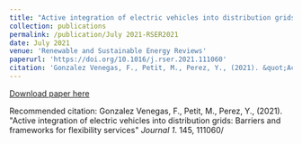 ```yaml
---
title: "Active integration of electric vehicles into distribution grids: Barriers and frameworks for flexibility services"
collection: publications
permalink: /publication/July 2021-RSER2021
date: July 2021
venue: 'Renewable and Sustainable Energy Reviews'
paperurl: 'https://doi.org/10.1016/j.rser.2021.111060'
citation: 'Gonzalez Venegas, F., Petit, M., Perez, Y., (2021). &quot;Active integration of electric vehicles into distribution grids: Barriers and frameworks for flexibility services&quot; <i>Journal 1</i>. 145, 111060/'
---
```


<a href='https://doi.org/10.1016/j.rser.2021.111060'>Download paper here</a>

Recommended citation: Gonzalez Venegas, F., Petit, M., Perez, Y., (2021). "Active integration of electric vehicles into distribution grids: Barriers and frameworks for flexibility services" <i>Journal 1</i>. 145, 111060/